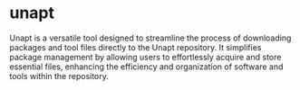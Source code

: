 # unapt
Unapt is a versatile tool designed to streamline the process of downloading packages and tool files directly to the Unapt repository. It simplifies package management by allowing users to effortlessly acquire and store essential files, enhancing the efficiency and organization of software and tools within the repository.
